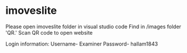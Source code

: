 # imoveslite
Please open imoveslite folder in visual studio code
Find in /images folder 'QR.'
Scan QR code to open website 

Login information: 
Username- Examiner
Password- hallam1843
